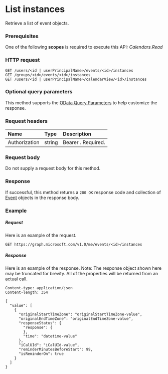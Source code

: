 # List instances

Retrieve a list of event objects.
### Prerequisites
One of the following **scopes** is required to execute this API: _Calendars.Read_
### HTTP request
<!-- { "blockType": "ignored" } -->
```http
GET /users/<id | userPrincipalName>/events/<id>/instances
GET /groups/<id>/events/<id>/instances
GET /users/<id | userPrincipalName>/calendarView/<id>/instances
```
### Optional query parameters
This method supports the [OData Query Parameters](http://graph.microsoft.io/docs/overview/query_parameters) to help customize the response.
### Request headers
| Name       | Type | Description|
|:-----------|:------|:----------|
| Authorization  | string  | Bearer <token>. Required. |

### Request body
Do not supply a request body for this method.
### Response
If successful, this method returns a `200 OK` response code and collection of [Event](../resources/event.md) objects in the response body.
### Example
##### Request
Here is an example of the request.
<!-- {
  "blockType": "request",
  "name": "get_instances"
}-->
```http
GET https://graph.microsoft.com/v1.0/me/events/<id>/instances
```
##### Response
Here is an example of the response. Note: The response object shown here may be truncated for brevity. All of the properties will be returned from an actual call.
<!-- {
  "blockType": "response",
  "truncated": true,
  "@odata.type": "microsoft.graph.event",
  "isCollection": true
} -->
```http
Content-type: application/json
Content-length: 354

{
  "value": [
    {
      "originalStartTimeZone": "originalStartTimeZone-value",
      "originalEndTimeZone": "originalEndTimeZone-value",
      "responseStatus": {
        "response": {
        },
        "time": "datetime-value"
      },
      "iCalUId": "iCalUId-value",
      "reminderMinutesBeforeStart": 99,
      "isReminderOn": true
    }
  ]
}
```

<!-- uuid: 8fcb5dbc-d5aa-4681-8e31-b001d5168d79
2015-10-25 14:57:30 UTC -->
<!-- {
  "type": "#page.annotation",
  "description": "List instances",
  "keywords": "",
  "section": "documentation",
  "tocPath": ""
}-->